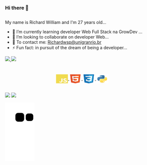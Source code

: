 ### Hi there 👋
##
My name is Richard William and I'm 27 years old...

- 🌱 I’m currently learning developer Web Full Stack na GrowDev ...
- 👯 I’m looking to collaborate on developer Web...
- 💌 To contact me: Richardwsp@unigranrio.br
- ⚡ Fun fact: in pursuit of the dream of being a developer...

<div align="">
  <a href="https://github.com/Richardwillianx">
  <img height="180em" src="https://github-readme-stats.vercel.app/api?username=Richardwillianx&show_icons=true&theme=nightowl&include_all_commits=true&count_private=true"/>
    
  <img height="180em" src="https://github-readme-stats.vercel.app/api/top-langs/?username=Richardwillianx&layout=compact&langs_count=7&theme=nightowl"/>
</div>

###
  
<div align="center" style="display: inline_block" ><br>
  <img align="center" alt="RW-Js" height="30" width="40" src="https://raw.githubusercontent.com/devicons/devicon/master/icons/javascript/javascript-plain.svg">
  <img align="center" alt="RW-HTML" height="30" width="40" src="https://raw.githubusercontent.com/devicons/devicon/master/icons/html5/html5-original.svg">
  <img align="center" alt="RW-CSS" height="30" width="40" src="https://raw.githubusercontent.com/devicons/devicon/master/icons/css3/css3-original.svg">
  <img align="center" alt="Rafa-Python" height="30" width="40" src="https://raw.githubusercontent.com/devicons/devicon/master/icons/python/python-original.svg">

</div>
  
 ##
  
  <div> 
  
  <a href = "mailto:richardwsp@unigranrio.br"><img src="https://img.shields.io/badge/-Gmail-%23333?style=for-the-badge&logo=gmail&logoColor=white" target="_blank"></a>
  <a href="https://www.linkedin.com/in/richardwillianx/" target="_blank"><img src="https://img.shields.io/badge/-LinkedIn-%230077B5?style=for-the-badge&logo=linkedin&logoColor=white" target="_blank"></a> 
 
  ![Snake animation](https://github.com/Richardwillianx/Richardwillianx/blob/output/github-contribution-grid-snake.svg)
 
</div>
